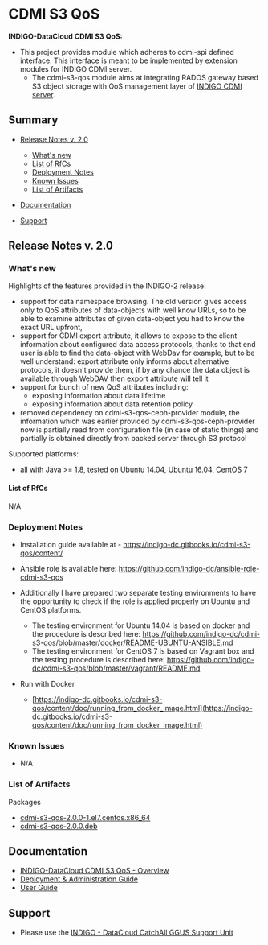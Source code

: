 # CDMI S3 QoS


**INDIGO-DataCloud CDMI S3 QoS:**
* This project provides module which adheres to cdmi-spi defined interface. This interface is meant to be implemented by 
extension modules for INDIGO CDMI server.
  * The cdmi-s3-qos module aims at integrating RADOS gateway based S3 object storage with QoS management layer 
  of [INDIGO CDMI server](https://indigo-dc.gitbooks.io/indigo-datacloud-releases/content/indigo2/cdmi2.html).

## Summary
<!--
* Updates
  * [CDMI v. 1.1](https://indigo-dc.gitbooks.io/indigo-datacloud-releases/content/indigo1/second_update_of_indigo-1.html#cdmi)
  * [CDMI v. 0.2](https://indigo-dc.gitbooks.io/indigo-datacloud-releases/content/indigo1/first_update_of_indigo-1.html#cdmi)<br>
-->

* [Release Notes v. 2.0](#id1)
  * [What's new](#id2)
  * [List of RfCs](#id3)
  * [Deployment Notes](#id4)
  * [Known Issues](#id5)
  * [List of Artifacts](#id7)

* [Documentation](#id6)
* [Support](#id8)


<a id="id1"></a>
## Release Notes v. 2.0


<a id="id2"></a>
### What's new

Highlights of the features provided in the INDIGO-2 release:
* support for data namespace browsing. The old version gives access only to QoS attributes of data-objects with well 
know URLs, so to be able to examine attributes of given data-object you had to know the exact URL upfront,
* support for CDMI export attribute, it allows to expose to the client information about configured data access protocols, thanks to that end user is able to find the data-object with WebDav for example, but to be well understand: export attribute only informs about alternative protocols, it doesn't provide them, if by any chance the data object is available through WebDAV then export attribute will tell it
* support for bunch of new QoS attributes including:
  * exposing information about data lifetime
  * exposing information about data retention policy
* removed dependency on cdmi-s3-qos-ceph-provider module, the information which was earlier provided by 
cdmi-s3-qos-ceph-provider now is partially read from configuration file (in case of static things) and partially is obtained directly from backed server through S3 protocol

Supported platforms:
* all with Java >= 1.8, tested on Ubuntu 14.04, Ubuntu 16.04, CentOS 7

<a id="id3"></a>
#### List of RfCs 

N/A

<a id="id4"></a>
### Deployment Notes

* Installation guide available at - https://indigo-dc.gitbooks.io/cdmi-s3-qos/content/

* Ansible role is available here: https://github.com/indigo-dc/ansible-role-cdmi-s3-qos
* Additionally I have prepared two separate testing environments to have the opportunity to check if the role is 
applied properly on Ubuntu and CentOS platforms.
  * The testing environment for Ubuntu 14.04 is based on docker and the procedure is 
  described here: https://github.com/indigo-dc/cdmi-s3-qos/blob/master/docker/README-UBUNTU-ANSIBLE.md
  * The testing environment for CentOS 7 is based on Vagrant box and the testing procedure is 
  described here: https://github.com/indigo-dc/cdmi-s3-qos/blob/master/vagrant/README.md

* Run with Docker
  * [https://indigo-dc.gitbooks.io/cdmi-s3-qos/content/doc/running_from_docker_image.html](https://indigo-dc.gitbooks.io/cdmi-s3-qos/content/doc/running_from_docker_image.html)

<a id="id5"></a>
### Known Issues

* N/A

<a id="id7"></a>
### List of Artifacts

Packages
* [cdmi-s3-qos-2.0.0-1.el7.centos.x86_64](http://repo.indigo-datacloud.eu/repository/indigo/2/centos7/x86_64/update/ccdmi-s3-qos-2.0.0-1.el7.centos.x86_64)
* [cdmi-s3-qos-2.0.0.deb](http://repo.indigo-datacloud.eu/repository/indigo/2/ubuntu/dists/xenial/main/binary-amd64/cdmi-s3-qos-2.0.0.deb)

<a id="id6"></a>
## Documentation

* [INDIGO-DataCloud CDMI S3 QoS - Overview](https://indigo-dc.gitbooks.io/cdmi-s3-qos/content/)
* [Deployment & Administration Guide](https://indigo-dc.gitbooks.io/cdmi-s3-qos/content/doc/administrationmd.htmll)
* [User Guide](https://indigo-dc.gitbooks.io/cdmi-s3-qos/content/doc/userguide_md.html)

<a id="id8"></a>
## Support

* Please use the [INDIGO - DataCloud CatchAll GGUS Support Unit](https://wiki.egi.eu/wiki/GGUS:INDIGO_DataCloud_Catch-all_FAQ)
